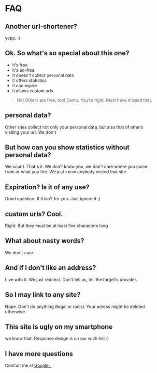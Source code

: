 # FAQ
## Another url-shortener?
yepp. :)

## Ok. So what's so special about this one?
- It's free
- It's ad-free
- It doesn't collect personal data
- It offers statistics
- It can expire
- It allows custom urls
>Ha! Others are free, too!
Damn. You're right. Must have missed that.

## personal data?
Other sites collect not only your personal data, but also that of others visiting your url. We don't

## But how can you show statistics without personal data?
We count. That's it. We don't know you, we don't care where you come from or what you like. We just know anybody visited that site.

## Expiration? Is it of any use?
Good question. If it isn't for you: Just ignore it :)

## custom urls? Cool.
Right. But they must be at least five characters long

## What about nasty words?
We don't care.

## And if I don't like an address?
Live with it. We just redirect. Don't tell us, tell the target's provider.

## So I may link to any site?
Nope. Don't do anything illegal or racist. Your adress might be deleted otherwise

## This site is ugly on my smartphone
we know that. Response design is on our wish-list :)

## I have more questions
Contact me at [Google+](https://plus.google.com/+OleAlbers)
